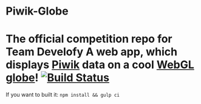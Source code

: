 # Piwik-Globe
The official competition repo for Team Develofy
A web app, which displays [Piwik](https://github.com/piwik/piwik) data on a cool [WebGL globe](https://github.com/dataarts/webgl-globe/)!
[![Build Status](https://magnum.travis-ci.com/staticshowdown/ss15-develofy.svg?token=ZGdBtA7DTbNrxJzxoRUW&branch=master)](https://magnum.travis-ci.com/staticshowdown/ss15-develofy)
===

If you want to built it:
`npm install && gulp ci`
